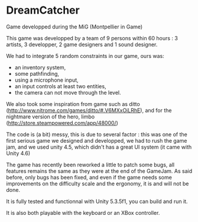 # DreamCatcher
Game developped during the MiG (Montpellier in Game)

This game was developped by a team of 9 persons within 60 hours : 3 artists, 3 developper, 2 game designers and 1 sound designer.

We had to integrate 5 random constraints in our game, ours was:
 - an inventory system,
 - some pathfinding,
 - using a microphone input,
 - an input controls at least two entities,
 - the camera can not move through the level.
 
We also took some inspiration from game such as ditto (http://www.nitrome.com/games/ditto/#.V6MXxOiLRhE), and for the nightmare version of the hero, limbo (http://store.steampowered.com/app/48000/)
 
The code is (a bit) messy, this is due to several factor : this was one of the first serious game we designed and developped, we had to rush the game jam, and we used unity 4.5, which didn't has a great UI system (it came with Unity 4.6)

The game has recently been reworked a little to patch some bugs, all features remains the same as they were at the end of the GameJam. As said before, only bugs has been fixed, and even if the game needs some improvements on the difficulty scale and the ergonomy, it is and will not be done.

It is fully tested and functionnal with Unity 5.3.5f1, you can build and run it.

It is also both playable with the keyboard or an XBox controller.
